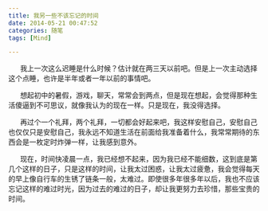 ```yaml
---
title: 我另一些不该忘记的时间
date: 2014-05-21 00:47:52
categories: 随笔
tags: [Mind]

---
```

      我上一次这么迟睡是什么时候？估计就在两三天以前吧。但是上一次主动选择这个点睡，也许是半年或者一年以前的事情吧。

      想起初中的暑假，游戏，聊天，常常会到两点，但是现在想起，会觉得那种生活傻逼到不可思议，就像我认为的现在一样。只是现在，我没得选择。

      再过个一个礼拜，两个礼拜，一切都会好起来吧，我这样安慰自己，安慰自己也仅仅只是安慰自己，我永远不知道生活在前面给我准备着什么，我常常期待的东西会是一枚定时炸弹一样，让我感到意外。

      现在，时间快凌晨一点，我已经想不起来，因为我已经不能细数，这到底是第几个这样的日子，只是这样的时间，让我太过困惑，让我太过疲惫，我会觉得每天的早上像自行车的生锈了链条一般，太难过。即使很多年很多年以后，我也不应该忘记这样的难过时光，因为过去的难过的日子，却让我更努力去珍惜，那些宝贵的时间。